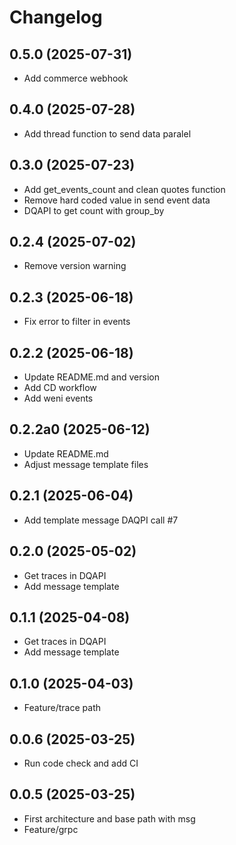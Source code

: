 # Changelog

## 0.5.0 (2025-07-31)

- Add commerce webhook

## 0.4.0 (2025-07-28)

- Add thread function to send data paralel

## 0.3.0 (2025-07-23)

- Add get_events_count and clean quotes function
- Remove hard coded value in send event data
- DQAPI to get count with group_by

## 0.2.4 (2025-07-02)

- Remove version warning

## 0.2.3 (2025-06-18)

- Fix error to filter in events

## 0.2.2 (2025-06-18)

- Update README.md and version
- Add CD workflow
- Add weni events

## 0.2.2a0 (2025-06-12)

- Update README.md
- Adjust message template files

## 0.2.1 (2025-06-04)

- Add template message DAQPI call #7

## 0.2.0 (2025-05-02)

- Get traces in DQAPI
- Add message template 

## 0.1.1 (2025-04-08)

- Get traces in DQAPI
- Add message template 

## 0.1.0 (2025-04-03)

- Feature/trace path 

## 0.0.6 (2025-03-25)

- Run code check and add CI 

## 0.0.5 (2025-03-25)

- First architecture and base path with msg
- Feature/grpc
